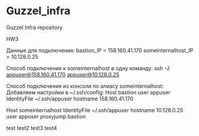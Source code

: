 # Guzzel_infra
Guzzel Infra repository

HW3

Данные для подключения:
bastion_IP = 158.160.41.170
someinternalhost_IP = 10.128.0.25

Способ подключения к someinternalhost в одну команду:
ssh -J appuser@158.160.41.170 appuser@10.128.0.25

Способ подключения из консоли по алиасу someinternalhost:
Добавляем настройки в ~/.ssh/config:
Host bastion
  user appuser
  IdentityFile ~/.ssh/appuser
  hostname 158.160.41.170

Host someinternalhost
  IdentityFile ~/.ssh/appuser
  hostname 10.128.0.25
  user appuser
  proxyjump bastion

test
test2
test3
test4
